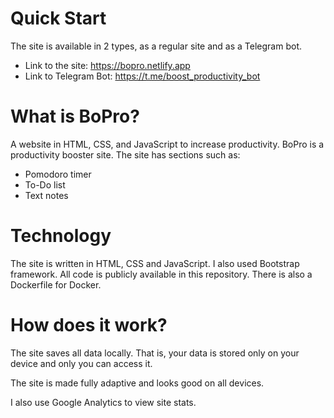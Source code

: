 # Quick Start

The site is available in 2 types, as a regular site and as a Telegram bot.

- Link to the site: https://bopro.netlify.app
- Link to Telegram Bot: https://t.me/boost_productivity_bot

# What is BoPro?

A website in HTML, CSS, and JavaScript to increase productivity. BoPro is a productivity booster site. The site has
sections such as:

- Pomodoro timer
- To-Do list
- Text notes

# Technology

The site is written in HTML, CSS and JavaScript. I also used Bootstrap framework. All code is publicly available in this
repository. There is also a Dockerfile for Docker.

# How does it work?

The site saves all data locally. That is, your data is stored only on your device and only you can access it.

The site is made fully adaptive and looks good on all devices.

I also use Google Analytics to view site stats.
